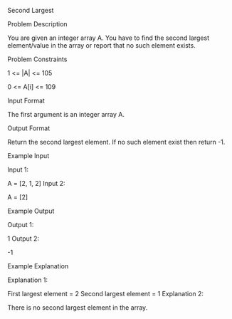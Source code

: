 Second Largest

Problem Description

You are given an integer array A. You have to find the second largest element/value in the array or report that no such element exists.


Problem Constraints

1 <= |A| <= 105


0 <= A[i] <= 109





Input Format

The first argument is an integer array A.





Output Format

Return the second largest element. If no such element exist then return -1.



Example Input

Input 1:

A = [2, 1, 2]
Input 2:

A = [2]


Example Output

Output 1:

1
Output 2:

-1


Example Explanation

Explanation 1:

First largest element = 2
Second largest element = 1
Explanation 2:

There is no second largest element in the array.